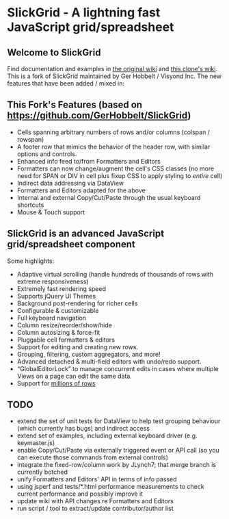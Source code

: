# SlickGrid - A lightning fast JavaScript grid/spreadsheet


## Welcome to SlickGrid

Find documentation and examples in [the original wiki](https://github.com/mleibman/SlickGrid/wiki) and [this clone's wiki](https://github.com/GerHobbelt/SlickGrid/wiki).
This is a fork of SlickGrid maintained by Ger Hobbelt / Visyond Inc. The new features that have been added / mixed in:

## This Fork's Features (based on https://github.com/GerHobbelt/SlickGrid)

* Cells spanning arbitrary numbers of rows and/or columns (colspan / rowspan)
* A footer row that mimics the behavior of the header row, with similar options and controls.
* Enhanced info feed to/from Formatters and Editors
* Formatters can now change/augment the cell's CSS classes (no more need for SPAN or DIV in cell plus fixup CSS to apply styling to *entire* cell)
* Indirect data addressing via DataView
* Formatters and Editors adapted for the above
* Internal and external Copy/Cut/Paste through the usual keyboard shortcuts
* Mouse & Touch support


## SlickGrid is an advanced JavaScript grid/spreadsheet component

Some highlights:

* Adaptive virtual scrolling (handle hundreds of thousands of rows with extreme responsiveness)
* Extremely fast rendering speed
* Supports jQuery UI Themes
* Background post-rendering for richer cells
* Configurable & customizable
* Full keyboard navigation
* Column resize/reorder/show/hide
* Column autosizing & force-fit
* Pluggable cell formatters & editors
* Support for editing and creating new rows.
* Grouping, filtering, custom aggregators, and more!
* Advanced detached & multi-field editors with undo/redo support.
* “GlobalEditorLock” to manage concurrent edits in cases where multiple Views on a page can edit the same data.
* Support for [millions of rows](http://stackoverflow.com/a/2569488/1269037)


## TODO

* extend the set of unit tests for DataView to help test grouping behaviour (which currently has bugs) and indirect access
* extend set of examples, including external keyboard driver (e.g. keymaster.js)
* enable Copy/Cut/Paste via externally triggered event or API call (so you can execute those commands from external controls)
* integrate the fixed-row/column work by JLynch7; that merge branch is currently botched
* unify Formatters and Editors' API in terms of info passed
* using jsperf and tests/*.html performance measurements to check current performance and possibly improve it
* update wiki with API changes re Formatters and Editors
* run script / tool to extract/update contributor/author list
